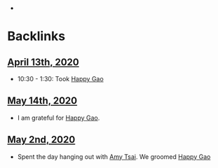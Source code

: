 - 

# Backlinks
## [April 13th, 2020](<April 13th, 2020.md>)
- 10:30 - 1:30: Took [Happy Gao](<Happy Gao.md>)

## [May 14th, 2020](<May 14th, 2020.md>)
- I am grateful for [Happy Gao](<Happy Gao.md>).

## [May 2nd, 2020](<May 2nd, 2020.md>)
- Spent the day hanging out with [Amy Tsai](<Amy Tsai.md>). We groomed [Happy Gao](<Happy Gao.md>)

